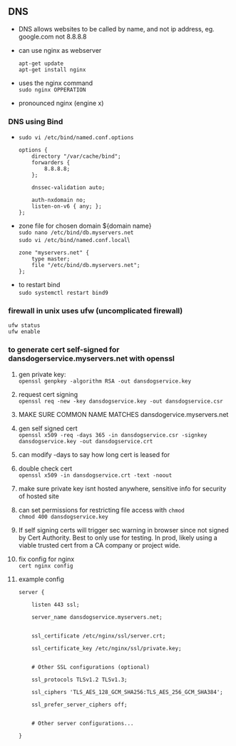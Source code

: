 ## DNS 
- DNS allows websites to be called by name, and not ip address, eg. google.com not 8.8.8.8
- can use nginx as webserver
    ```
    apt-get update
    apt-get install nginx
    ```

- uses the nginx command \
`sudo nginx OPPERATION`
- pronounced nginx (engine x)

### DNS using Bind

- `sudo vi /etc/bind/named.conf.options`
    ```
    options {
        directory "/var/cache/bind";
        forwarders {
            8.8.8.8;
        };
    
        dnssec-validation auto;
    
        auth-nxdomain no;
        listen-on-v6 { any; };
    };
    ```
- zone file for chosen domain ${domain name}\
`sudo nano /etc/bind/db.myservers.net`\
`sudo vi /etc/bind/named.conf.local`\
    ```
    zone "myservers.net" {
        type master;
        file "/etc/bind/db.myservers.net";
    };
    ```
- to restart bind\
`sudo systemctl restart bind9`


### firewall in unix uses ufw (uncomplicated firewall)

`ufw status`\
`ufw enable`


### to generate cert self-signed for dansdogerservice.myservers.net with openssl

1. gen private key:\
`openssl genpkey -algorithm RSA -out dansdogservice.key`

1. request cert signing\
`openssl req -new -key dansdogservice.key -out dansdogservice.csr`

3. MAKE SURE COMMON NAME MATCHES dansdogervice.myservers.net

4. gen self signed cert\
`openssl x509 -req -days 365 -in dansdogservice.csr -signkey dansdogservice.key -out dansdogservice.crt`
5. can modify -days to say how long cert is leased for
6. double check cert\
`openssl x509 -in dansdogservice.crt -text -noout`
7. make sure private key isnt hosted anywhere, sensitive info for security of hosted site
8. can set permissions for restricting file access with `chmod`\
`chmod 400 dansdogservice.key`
9. If self signing certs will trigger sec warning in browser since not signed by Cert Authority. Best to only use for testing. In prod, likely using a viable trusted cert from a CA company or project wide.
10. fix config for nginx \
`cert nginx config`
11. example config
    ```
    server {
    
        listen 443 ssl;
    
        server_name dansdogservice.myservers.net;
    
    
        ssl_certificate /etc/nginx/ssl/server.crt;
    
        ssl_certificate_key /etc/nginx/ssl/private.key;
    
    
        # Other SSL configurations (optional)
    
        ssl_protocols TLSv1.2 TLSv1.3;
    
        ssl_ciphers 'TLS_AES_128_GCM_SHA256:TLS_AES_256_GCM_SHA384';
    
        ssl_prefer_server_ciphers off;
    
    
        # Other server configurations...
    
    }
    ```





